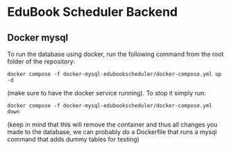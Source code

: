 # EduBook Scheduler Backend
## Docker mysql
To run the database using docker, run the following command from the root folder of the repository:
```
docker compose -f docker-mysql-edubookscheduler/docker-compose.yml up -d
```
(make sure to have the docker service running).
To stop it simply run:
```
docker compose -f docker-mysql-edubookscheduler/docker-compose.yml down
```
(keep in mind that this will remove the container and thus all changes you made to the database,
we can probably do a Dockerfile that runs a mysql command that adds dummy tables for testing)
